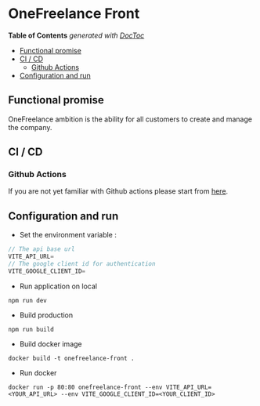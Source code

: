 # OneFreelance Front

<!-- START doctoc generated TOC please keep comment here to allow auto update -->
<!-- DON'T EDIT THIS SECTION, INSTEAD RE-RUN doctoc TO UPDATE -->
**Table of Contents**  *generated with [DocToc](https://github.com/thlorenz/doctoc)*

- [Functional promise](#functional-promise)
- [CI / CD](#ci--cd)
    - [Github Actions](#github-actions)
- [Configuration and run](#configuration-and-run)

## Functional promise

OneFreelance ambition is the ability for all customers to create and manage the company.

## CI / CD

### Github Actions

If you are not yet familiar with Github actions please start from [here](https://docs.github.com/en/actions).

## Configuration and run

- Set the environment variable : 
```javascript
// The api base url
VITE_API_URL=
// The google client id for authentication
VITE_GOOGLE_CLIENT_ID=
```

- Run application on local

```shell
npm run dev
```

- Build production 

```shell
npm run build
```

- Build docker image

```shell
docker build -t onefreelance-front .
```

- Run docker 

```shell
docker run -p 80:80 onefreelance-front --env VITE_API_URL=<YOUR_API_URL> --env VITE_GOOGLE_CLIENT_ID=<YOUR_CLIENT_ID>
```